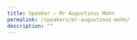```yaml
---
title: Speaker – Mr Augustinus Mohn
permalink: /speakers/mr-augustinus-mohn/
description: ""
---
```

